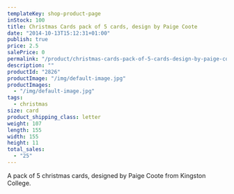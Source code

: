 ```yaml
---
templateKey: shop-product-page
inStock: 100
title: Christmas Cards pack of 5 cards, design by Paige Coote
date: "2014-10-13T15:12:31+01:00"
publish: true
price: 2.5
salePrice: 0
permalink: "/product/christmas-cards-pack-of-5-cards-design-by-paige-coote"
description: ""
productId: "2826"
productImage: "/img/default-image.jpg"
productImages:
  - "/img/default-image.jpg"
tags:
  - christmas
size: card
product_shipping_class: letter
weight: 107
length: 155
width: 155
height: 11
total_sales:
  - "25"
---
```


A pack of 5 christmas cards, designed by Paige Coote from Kingston College.
